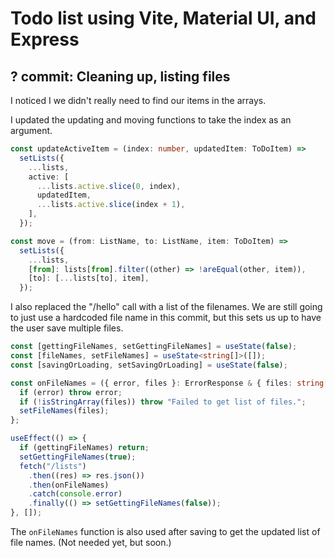 # Todo list using Vite, Material UI, and Express

## ? commit: Cleaning up, listing files

I noticed I we didn't really need to find our items in the arrays.

I updated the updating and moving functions to take the index as an argument.

```ts
const updateActiveItem = (index: number, updatedItem: ToDoItem) =>
  setLists({
    ...lists,
    active: [
      ...lists.active.slice(0, index),
      updatedItem,
      ...lists.active.slice(index + 1),
    ],
  });

const move = (from: ListName, to: ListName, item: ToDoItem) =>
  setLists({
    ...lists,
    [from]: lists[from].filter((other) => !areEqual(other, item)),
    [to]: [...lists[to], item],
  });
```

I also replaced the "/hello" call with a list of the filenames.
We are still going to just use a hardcoded file name in this commit,
but this sets us up to have the user save multiple files.

```ts
const [gettingFileNames, setGettingFileNames] = useState(false);
const [fileNames, setFileNames] = useState<string[]>([]);
const [savingOrLoading, setSavingOrLoading] = useState(false);

const onFileNames = ({ error, files }: ErrorResponse & { files: string[] }) => {
  if (error) throw error;
  if (!isStringArray(files)) throw "Failed to get list of files.";
  setFileNames(files);
};

useEffect(() => {
  if (gettingFileNames) return;
  setGettingFileNames(true);
  fetch("/lists")
    .then((res) => res.json())
    .then(onFileNames)
    .catch(console.error)
    .finally(() => setGettingFileNames(false));
}, []);
```

The `onFileNames` function is also used after saving to get the updated
list of file names. (Not needed yet, but soon.)
